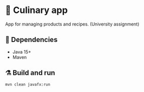 # 🍴 Culinary app

App for managing products and recipes.
(University assignment)

## 📒 Dependencies

- Java 15+
- Maven

## ⚗️ Build and run

```shell
mvn clean javafx:run
```